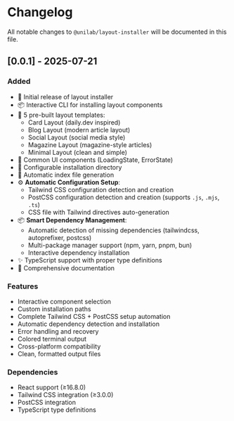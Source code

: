 # Changelog

All notable changes to `@unilab/layout-installer` will be documented in this file.

## [0.0.1] - 2025-07-21

### Added

- 🎉 Initial release of layout installer
- 📦 Interactive CLI for installing layout components
- 🎨 5 pre-built layout templates:
  - Card Layout (daily.dev inspired)
  - Blog Layout (modern article layout)
  - Social Layout (social media style)
  - Magazine Layout (magazine-style articles)
  - Minimal Layout (clean and simple)
- 🔧 Common UI components (LoadingState, ErrorState)
- 📂 Configurable installation directory
- 🚀 Automatic index file generation
- ⚙️ **Automatic Configuration Setup**:
  - Tailwind CSS configuration detection and creation
  - PostCSS configuration detection and creation (supports `.js`, `.mjs`, `.ts`)
  - CSS file with Tailwind directives auto-generation
- 📦 **Smart Dependency Management**:
  - Automatic detection of missing dependencies (tailwindcss, autoprefixer, postcss)
  - Multi-package manager support (npm, yarn, pnpm, bun)
  - Interactive dependency installation
- ✨ TypeScript support with proper type definitions
- 📖 Comprehensive documentation

### Features

- Interactive component selection
- Custom installation paths
- Complete Tailwind CSS + PostCSS setup automation
- Automatic dependency detection and installation
- Error handling and recovery
- Colored terminal output
- Cross-platform compatibility
- Clean, formatted output files

### Dependencies

- React support (≥16.8.0)
- Tailwind CSS integration (≥3.0.0)
- PostCSS integration
- TypeScript type definitions 